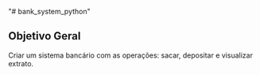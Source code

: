"# bank_system_python" 

## Objetivo Geral

Criar um sistema bancário com as operações: sacar, depositar e visualizar extrato.

